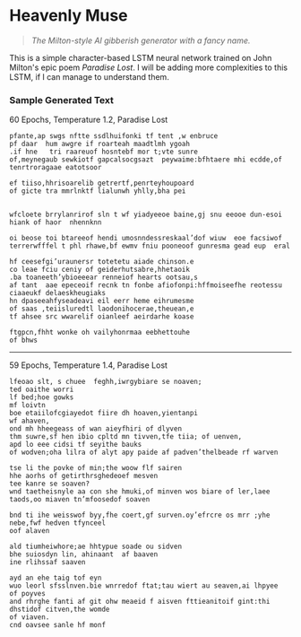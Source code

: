 # Heavenly Muse
> *The Milton-style AI gibberish generator with a fancy name.*

This is a simple character-based LSTM neural network trained on John Milton's epic poem *Paradise Lost*. 
I will be adding more complexities to this LSTM, if I can manage to understand them. 

### Sample Generated Text
60 Epochs, Temperature 1.2, Paradise Lost
```
pfante,ap swgs nftte ssdlhuifonki tf tent ,w enbruce
pf daar  hum awgre if roarteah maadtlmh ygoah
.if hne   tri raareuof hosntebf mor t;vte sunre
of,meynegaub sewkiotf gapcalsocgsazt  peywaime:bfhtaere mhi ecdde,of tenrtroragaae eatotsoor

ef tiiso,hhrisoarelib getrertf,penrteyhoupoard
of gicte tra mmrlnktf lialunwh yhlly,bha pei


wfcloete brrylanrirof sln t wf yiadyeeoe baine,gj snu eeooe dun-esoi hiank of haor  nhennknn

oi beose toi btareeof hendi umosnndessreskaal’dof wiuw  eoe facsiwof terrerwfffel t phl rhawe,bf ewmv fniu pooneoof gunresma gead eup  eral

hf ceesefgi’uraunersr totetetu aiade chinson.e
co leae fciu ceniy of geiderhutsabre,hhetaoik
.ba toaneeth’ybioeeear renneiof hearts ootsau,s
af tant  aae epeceoif recnk tn fonbe afiofonpi:hffmoiseefhe reotessu ciaaeukf delaeskheugiaks
hn dpaseeahfyseadeavi eil eerr heme eihrumesme
of saas ,teiisluredtl laodonihocerae,theuean,e
tf ahsee src wwarelif oianleef aeirdarhe koase

ftgpcn,fhht wonke oh vailyhonrmaa eebhettouhe
of bhws
```
---
59 Epochs, Temperature 1.4, Paradise Lost
```
lfeoao slt, s chuee  feghh,iwrgybiare se noaven;
ted oaithe worri
lf bed;hoe gowks
mf loivtn
boe etaiilofcgiayedot fiire dh hoaven,yientanpi
wf ahaven,
ond mh hheegeass of wan aieyfhiri of dlyven
thm suwre,sf hen ibio cpltd mn tivven,tfe tiia; of uenven,
apd lo eee cidsi tf seyithe bauks
of wodven;oha lilra of alyt apy paide af padven’thelbeade rf warven

tse li the povke of min;the woow flf sairen
hhe aorhs of getirthrsghedeoef mesven
tee kanre se soaven?
wnd taetheisnyle aa con she hmuki,of minven wos biare of ler,laee taods,oo miaven tn’mfoosedof soaven

bnd ti ihe weisswof byy,fhe coert,gf surven.oy’efrcre os mrr ;yhe nebe,fwf hedven tfynceel
oof alaven

ald tiumheiwhore;ae hhtypue soade ou sidven
bhe suiosdyn lin, ahinaant  af baaven
ine rlihssaf saaven

ayd an ehe taig tof eyn
wuo leorl sfsslnven.bie wnrredof ftat;tau wiert au seaven,ai lhpyee
of poyves 
and rhrghe fanti af git ohw meaeid f aisven fttieanitoif gint:thi dhstidof citven,the womde
of viaven.
cnd oavsee sanle hf monf
```
